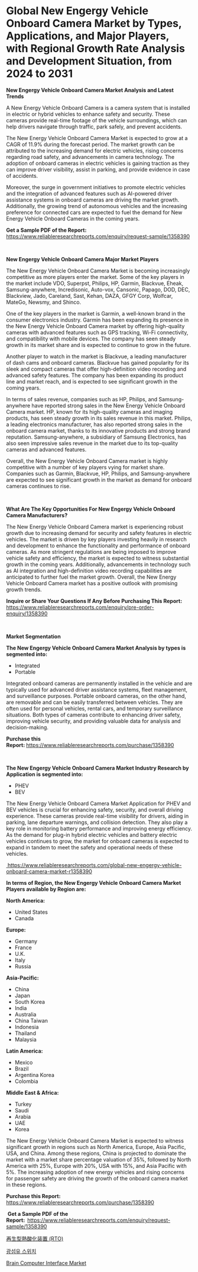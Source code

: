 <p><h1>Global New Engergy Vehicle Onboard Camera Market by Types, Applications, and Major Players, with Regional Growth Rate Analysis and Development Situation, from 2024 to 2031</h1></p><p><strong>New Engergy Vehicle Onboard Camera Market Analysis and Latest Trends</strong></p>
<p><p>A New Energy Vehicle Onboard Camera is a camera system that is installed in electric or hybrid vehicles to enhance safety and security. These cameras provide real-time footage of the vehicle surroundings, which can help drivers navigate through traffic, park safely, and prevent accidents.</p><p>The New Energy Vehicle Onboard Camera Market is expected to grow at a CAGR of 11.9% during the forecast period. The market growth can be attributed to the increasing demand for electric vehicles, rising concerns regarding road safety, and advancements in camera technology. The adoption of onboard cameras in electric vehicles is gaining traction as they can improve driver visibility, assist in parking, and provide evidence in case of accidents.</p><p>Moreover, the surge in government initiatives to promote electric vehicles and the integration of advanced features such as AI-powered driver assistance systems in onboard cameras are driving the market growth. Additionally, the growing trend of autonomous vehicles and the increasing preference for connected cars are expected to fuel the demand for New Energy Vehicle Onboard Cameras in the coming years.</p></p>
<p><strong>Get a Sample PDF of the Report:&nbsp;</strong> <a href="https://www.reliableresearchreports.com/enquiry/request-sample/1358390">https://www.reliableresearchreports.com/enquiry/request-sample/1358390</a></p>
<p>&nbsp;</p>
<p><strong>New Engergy Vehicle Onboard Camera Major Market Players</strong></p>
<p><p>The New Energy Vehicle Onboard Camera Market is becoming increasingly competitive as more players enter the market. Some of the key players in the market include VDO, Superpst, Philips, HP, Garmin, Blackvue, Eheak, Samsung-anywhere, Incredisonic, Auto-vox, Cansonic, Papago, DOD, DEC, Blackview, Jado, Careland, Sast, Kehan, DAZA, GFGY Corp, Wolfcar, MateGo, Newsmy, and Shinco.</p><p>One of the key players in the market is Garmin, a well-known brand in the consumer electronics industry. Garmin has been expanding its presence in the New Energy Vehicle Onboard Camera market by offering high-quality cameras with advanced features such as GPS tracking, Wi-Fi connectivity, and compatibility with mobile devices. The company has seen steady growth in its market share and is expected to continue to grow in the future.</p><p>Another player to watch in the market is Blackvue, a leading manufacturer of dash cams and onboard cameras. Blackvue has gained popularity for its sleek and compact cameras that offer high-definition video recording and advanced safety features. The company has been expanding its product line and market reach, and is expected to see significant growth in the coming years.</p><p>In terms of sales revenue, companies such as HP, Philips, and Samsung-anywhere have reported strong sales in the New Energy Vehicle Onboard Camera market. HP, known for its high-quality cameras and imaging products, has seen steady growth in its sales revenue in this market. Philips, a leading electronics manufacturer, has also reported strong sales in the onboard camera market, thanks to its innovative products and strong brand reputation. Samsung-anywhere, a subsidiary of Samsung Electronics, has also seen impressive sales revenue in the market due to its top-quality cameras and advanced features.</p><p>Overall, the New Energy Vehicle Onboard Camera market is highly competitive with a number of key players vying for market share. Companies such as Garmin, Blackvue, HP, Philips, and Samsung-anywhere are expected to see significant growth in the market as demand for onboard cameras continues to rise.</p></p>
<p>&nbsp;</p>
<p><strong>What Are The Key Opportunities For New Engergy Vehicle Onboard Camera Manufacturers?</strong></p>
<p><p>The New Energy Vehicle Onboard Camera market is experiencing robust growth due to increasing demand for security and safety features in electric vehicles. The market is driven by key players investing heavily in research and development to enhance the functionality and performance of onboard cameras. As more stringent regulations are being imposed to improve vehicle safety and efficiency, the market is expected to witness substantial growth in the coming years. Additionally, advancements in technology such as AI integration and high-definition video recording capabilities are anticipated to further fuel the market growth. Overall, the New Energy Vehicle Onboard Camera market has a positive outlook with promising growth trends.</p></p>
<p><strong>Inquire or Share Your Questions If Any Before Purchasing This Report:</strong> <a href="https://www.reliableresearchreports.com/enquiry/pre-order-enquiry/1358390">https://www.reliableresearchreports.com/enquiry/pre-order-enquiry/1358390</a></p>
<p>&nbsp;</p>
<p><strong>Market Segmentation</strong></p>
<p><strong>The New Engergy Vehicle Onboard Camera Market Analysis by types is segmented into:</strong></p>
<p><ul><li>Integrated</li><li>Portable</li></ul></p>
<p><p>Integrated onboard cameras are permanently installed in the vehicle and are typically used for advanced driver assistance systems, fleet management, and surveillance purposes. Portable onboard cameras, on the other hand, are removable and can be easily transferred between vehicles. They are often used for personal vehicles, rental cars, and temporary surveillance situations. Both types of cameras contribute to enhancing driver safety, improving vehicle security, and providing valuable data for analysis and decision-making.</p></p>
<p><strong>Purchase this Report:&nbsp;</strong><a href="https://www.reliableresearchreports.com/purchase/1358390">https://www.reliableresearchreports.com/purchase/1358390</a></p>
<p>&nbsp;</p>
<p><strong>The New Engergy Vehicle Onboard Camera Market Industry Research by Application is segmented into:</strong></p>
<p><ul><li>PHEV</li><li>BEV</li></ul></p>
<p><p>The New Energy Vehicle Onboard Camera Market Application for PHEV and BEV vehicles is crucial for enhancing safety, security, and overall driving experience. These cameras provide real-time visibility for drivers, aiding in parking, lane departure warnings, and collision detection. They also play a key role in monitoring battery performance and improving energy efficiency. As the demand for plug-in hybrid electric vehicles and battery electric vehicles continues to grow, the market for onboard cameras is expected to expand in tandem to meet the safety and operational needs of these vehicles.</p></p>
<p><a href="https://www.reliableresearchreports.com/global-new-engergy-vehicle-onboard-camera-market-r1358390">&nbsp;https://www.reliableresearchreports.com/global-new-engergy-vehicle-onboard-camera-market-r1358390</a></p>
<p><strong>In terms of Region, the New Engergy Vehicle Onboard Camera Market Players available by Region are:</strong></p>
<p>
    <p> <strong> North America: </strong>
        <ul>
            <li>United States</li>
            <li>Canada</li>
        </ul>
        </p> 
    <p> <strong> Europe: </strong>
        <ul>
            <li>Germany</li>
            <li>France</li>
            <li>U.K.</li>
            <li>Italy</li>
            <li>Russia</li>
        </ul>
        </p> 
    <p> <strong> Asia-Pacific: </strong>
        <ul>
            <li>China</li>
            <li>Japan</li>
            <li>South Korea</li>
            <li>India</li>
            <li>Australia</li>
            <li>China Taiwan</li>
            <li>Indonesia</li>
            <li>Thailand</li>
            <li>Malaysia</li>
        </ul>
        </p> 
    <p> <strong> Latin America: </strong>
        <ul>
            <li>Mexico</li>
            <li>Brazil</li>
            <li>Argentina Korea</li>
            <li>Colombia</li>
        </ul>
        </p> 
    <p> <strong> Middle East & Africa: </strong>
        <ul>
            <li>Turkey</li>
            <li>Saudi</li>
            <li>Arabia</li>
            <li>UAE</li>
            <li>Korea</li>
        </ul>
    </p>
    </p>
<p><p>The New Energy Vehicle Onboard Camera Market is expected to witness significant growth in regions such as North America, Europe, Asia Pacific, USA, and China. Among these regions, China is projected to dominate the market with a market share percentage valuation of 35%, followed by North America with 25%, Europe with 20%, USA with 15%, and Asia Pacific with 5%. The increasing adoption of new energy vehicles and rising concerns for passenger safety are driving the growth of the onboard camera market in these regions.</p></p>
<p><strong>Purchase this Report: </strong><a href="https://www.reliableresearchreports.com/purchase/1358390">https://www.reliableresearchreports.com/purchase/1358390</a></p>
<p>&nbsp;<strong>Get a Sample PDF of the Report:&nbsp;&nbsp;</strong><a href="https://www.reliableresearchreports.com/enquiry/request-sample/1358390">https://www.reliableresearchreports.com/enquiry/request-sample/1358390</a></p>
<p><strong></strong></p>
<p><p><a href="https://medium.com/@byroalenzuela76845/%E5%86%8D%E7%94%9F%E6%80%A7%E7%86%B1%E9%85%B8%E5%8C%96%E4%BD%93-rto-%E7%94%A3%E6%A5%AD%E5%88%86%E6%9E%90%E3%83%AC%E3%83%9D%E3%83%BC%E3%83%88-%E3%81%9D%E3%81%AE%E5%B8%82%E5%A0%B4%E8%A6%8F%E6%A8%A1-%E3%82%B7%E3%82%A7%E3%82%A2-%E3%82%A2%E3%83%97%E3%83%AA%E3%82%B1%E3%83%BC%E3%82%B7%E3%83%A7%E3%83%B3-%E5%9C%B0%E5%9F%9F-%E7%AB%B6%E4%BA%89%E6%88%A6%E7%95%A5%E3%81%AB%E3%82%88%E3%82%8B%E3%83%88%E3%83%AC%E3%83%B3%E3%83%89-2024%E5%B9%B4%E3%81%8B%E3%82%892031%E5%B9%B4-caaad4f34fe2">再生型熱酸化装置 (RTO)</a></p><p><a href="https://medium.com/@joeyjohns20/%EA%B4%91%EC%84%AC%EC%9C%A0-%EC%8A%A4%EC%9C%84%EC%B9%98-%EC%82%B0%EC%97%85%EC%97%90-%EB%8C%80%ED%95%9C-%ED%86%B5%EC%B0%B0-%EC%8B%9C%EC%9E%A5-%EC%9E%AC%EC%A0%95-%EC%83%81%ED%83%9C-%EC%8B%9C%EC%9E%A5-%EA%B7%9C%EB%AA%A8-%EB%B0%8F-2031%EB%85%84%EA%B9%8C%EC%A7%80%EC%9D%98-%EC%88%98%EC%9D%B5-%EB%B6%84%EC%84%9D-6a748860fa3f">광섬유 스위치</a></p><p><a href="https://view.publitas.com/reportprime-1/global-brain-computer-interface-market-size-is-expected-to-reach-at-a-cagr-of-1-25-and-this-report-covers-market-growth-trend-opportunity-and-forecast-2024-2031/">Brain Computer Interface Market</a></p></p>
